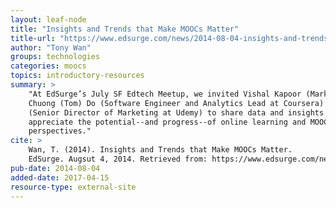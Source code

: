 ```yaml
---
layout: leaf-node
title: "Insights and Trends that Make MOOCs Matter"
title-url: "https://www.edsurge.com/news/2014-08-04-insights-and-trends-that-make-moocs-matter"
author: "Tony Wan"
groups: technologies
categories: moocs
topics: introductory-resources
summary: >
    "At EdSurge’s July SF Edtech Meetup, we invited Vishal Kapoor (Marketing at Vocareum),
    Chuong (Tom) Do (Software Engineer and Analytics Lead at Coursera) and Shannon Hughes
    (Senior Director of Marketing at Udemy) to share data and insights that help us
    appreciate the potential--and progress--of online learning and MOOCs from different
    perspectives."
cite: >
    Wan, T. (2014). Insights and Trends that Make MOOCs Matter.
    EdSurge. Augsut 4, 2014. Retrieved from: https://www.edsurge.com/news/2014-08-04-insights-and-trends-that-make-moocs-matter
pub-date: 2014-08-04
added-date: 2017-04-15
resource-type: external-site
---
```

